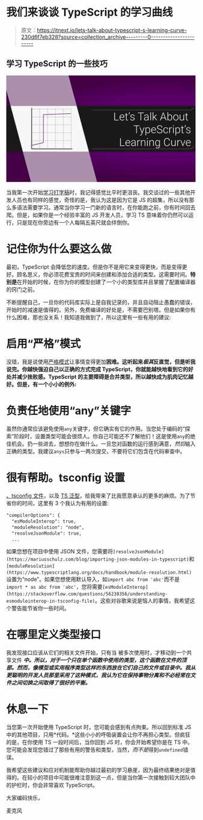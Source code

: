 # 我们来谈谈 TypeScript 的学习曲线

> 原文：<https://itnext.io/lets-talk-about-typescript-s-learning-curve-230d6f7eb328?source=collection_archive---------0----------------------->

## 学习 TypeScript 的一些技巧

![](img/53117df3ff178cf6279e01130057d460.png)

当我第一次开始[学习打字稿](/a-typescript-startup-guide-for-the-impatient-43dc4063d1cb)时，我记得感觉比平时更沮丧。我交谈过的一些其他开发人员也有同样的感觉，奇怪的是，我认为这是因为它是 JS 的超集，所以没有那么多语法需要学习。通常当你学习一门新的语言时，在你能跑之前，你有时间回去爬。但是，如果你是一个经验丰富的 JS 开发人员，学习 TS 意味着你仍然可以运行，只是现在你旁边有一个人每隔五英尺就会绊倒你。

# 记住你为什么要这么做

最初，TypeScript 会降低您的速度。但是你不是用它来变得更快，而是变得更好。顾名思义，你必须花费宝贵的时间来创建和添加合适的类型。这需要时间。**特别是**在开始的时候，在你为你的模型创建了一个小的类型库并且掌握了配置编译器的窍门之前。

不断提醒自己，一旦你的代码库实际上是自我记录的，并且自动阻止愚蠢的错误，开始时的减速是值得的。另外，免费编译的好处是，不需要巴别塔。但是如果你有什么困难，那也没关系！我知道我做到了，所以这里有一些有用的建议:

# 启用“严格”模式

没错，我是说使用[严格模式](https://dev.to/briwa/how-strict-is-typescript-s-strict-mode-311a)让事情变得更加**困难。这听起来*极其*反直觉，但是听我说完。你越快强迫自己以正确的方式完成 TypeScript，你就能越快地看到它的好处并减少挫败感。TypeScript 的主要障碍是合并类型，所以越快成为肌肉记忆越好。但是，有一个小小的例外:**

# 负责任地使用“any”关键字

虽然你通常应该避免使用`any`关键字，但它确实有它的作用。当您处于编码的“探索”阶段时，设置类型可能会很烦人。你自己可能还不了解他们！这是使用`any`的绝佳机会。扔一些进去，想想你在做什么。一旦您对函数的运行感到满意，*然后*输入正确的类型。我建议`anys`只参与一两次提交，不要将它们包含在代码审查中。

# 很有帮助。tsconfig 设置

[。tsconfig 文件](https://dzone.com/articles/what-is-the-tsconfigjson-configuration-file)，以及 [TS 泛型](/how-to-use-typescript-generics-6c0c09e049c3)，给我带来了比我愿意承认的更多的麻烦。为了节省你的时间，这里有 3 个我认为有用的设置:

```
"compilerOptions": {
  "esModuleInterop": true,
  "moduleResolution": "node",
  "resolveJsonModule": true,
  ...
```

如果您想在项目中使用 JSON 文件，您需要将`[resolveJsonModule](https://mariusschulz.com/blog/importing-json-modules-in-typescript)`和`[moduleResolution](https://www.typescriptlang.org/docs/handbook/module-resolution.html)`设置为“node”。如果您想使用默认导入，如`import abc from 'abc'`而不是`import * as abc from 'abc'`，您将需要`[esModuleInterop](https://stackoverflow.com/questions/56238356/understanding-esmoduleinterop-in-tsconfig-file)`。这些对谷歌来说是恼人的事情，我希望这个警告能节省你一些时间。

# 在哪里定义类型接口

我发现接口应该从它们的相关文件开始，只有当 被多次使用时，才移动到一个共享文件 ***中。所以，对于一个只在单个函数中使用的类型，这个函数在文件的顶部。然而，像模型或实用程序类型这样的东西放在它们自己的文件或目录中。我从更聪明的开发人员那里采用了这种模式，我认为它在保持事物分离和不必经常在文件之间切换之间取得了很好的平衡。***

# 休息一下

当您第一次开始使用 TypeScript 时，您可能会感到有点拘束。所以回到标准 JS 中的其他项目，只用*代码。*这些小小的呼吸装置会让你不再担心类型。但疯狂的是，在你使用 TS 一段时间后，当你回到 JS 时，你会开始希望你是在 TS 中。您可能会发现您错过了那些有用的警告和类型，当然，*而不是*得到`undefined`错误。

我希望这些建议和应对机制能帮助你越过最初的学习悬崖，因为最终结果绝对是值得的。在较小的项目中可能很难注意到这一点，但是当你第一次接触到较大团队中的护栏时，你会非常喜欢 TypeScript。

大家编码快乐，

麦克风